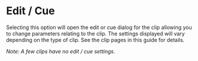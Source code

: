 # Edit / Cue

Selecting this option will open the edit or cue dialog for the clip allowing you to change parameters relating to the clip. The settings displayed will vary depending on the type of clip. See the clip pages in this guide for details.

*Note: A few clips have no edit / cue settings*.